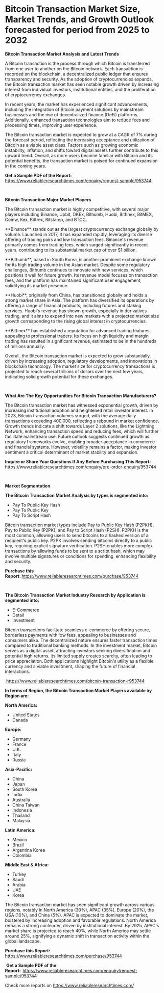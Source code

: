 <p><h1>Bitcoin Transaction Market Size, Market Trends, and Growth Outlook forecasted for period from 2025 to 2032</h1></p><p><strong>Bitcoin Transaction Market Analysis and Latest Trends</strong></p>
<p><p>A Bitcoin transaction is the process through which Bitcoin is transferred from one user to another on the Bitcoin network. Each transaction is recorded on the blockchain, a decentralized public ledger that ensures transparency and security. As the adoption of cryptocurrencies expands, the Bitcoin transaction market has seen notable growth driven by increasing interest from individual investors, institutional entities, and the proliferation of cryptocurrency exchanges.</p><p>In recent years, the market has experienced significant advancements, including the integration of Bitcoin payment solutions by mainstream businesses and the rise of decentralized finance (DeFi) platforms. Additionally, enhanced transaction technologies aim to reduce fees and processing times, improving user experience. </p><p>The Bitcoin transaction market is expected to grow at a CAGR of 7% during the forecast period, reflecting the increasing acceptance and utilization of Bitcoin as a viable asset class. Factors such as growing economic instability, inflation, and shifts toward digital assets further contribute to this upward trend. Overall, as more users become familiar with Bitcoin and its potential benefits, the transaction market is poised for continued expansion in the coming years.</p></p>
<p><strong>Get a Sample PDF of the Report:&nbsp;</strong> <a href="https://www.reliableresearchtimes.com/enquiry/request-sample/953744?utm_campaign=3034&utm_medium=2&utm_source=Github&utm_content=ia&utm_term=07032025&utm_id=bitcoin-transaction">https://www.reliableresearchtimes.com/enquiry/request-sample/953744</a></p>
<p>&nbsp;</p>
<p><strong>Bitcoin Transaction Major Market Players</strong></p>
<p><p>The Bitcoin transaction market is highly competitive, with several major players including Binance, Upbit, OKEx, Bithumb, Huobi, Bitfinex, BitMEX, Coinw, Kex, Bittrex, Bitstamp, and BTCC. </p><p>**Binance** stands out as the largest cryptocurrency exchange globally by volume. Launched in 2017, it has expanded rapidly, leveraging its diverse offering of trading pairs and low transaction fees. Binance's revenue primarily comes from trading fees, which surged significantly in recent years, contributing to its substantial market cap of over $1 billion. </p><p>**Bithumb**, based in South Korea, is another prominent exchange known for its high trading volume in the Asian market. Despite some regulatory challenges, Bithumb continues to innovate with new services, which positions it well for future growth. Its revenue model focuses on transaction fees, and the platform has maintained significant user engagement, solidifying its market presence.</p><p>**Huobi**, originally from China, has transitioned globally and holds a strong market share in Asia. The platform has diversified its operations by offering a range of financial products, including futures and staking services. Huobi's revenue has shown growth, especially in derivatives trading, and it aims to expand into new markets with a projected market size growth corresponding to the rising global interest in cryptocurrencies.</p><p>**Bitfinex** has established a reputation for advanced trading features, appealing to professional traders. Its focus on high liquidity and margin trading has resulted in significant revenue, estimated to be in the hundreds of millions annually. </p><p>Overall, the Bitcoin transaction market is expected to grow substantially, driven by increasing adoption, regulatory developments, and innovations in blockchain technology. The market size for cryptocurrency transactions is projected to reach several trillions of dollars over the next few years, indicating solid growth potential for these exchanges.</p></p>
<p>&nbsp;</p>
<p><strong>What Are The Key Opportunities For Bitcoin Transaction Manufacturers?</strong></p>
<p><p>The Bitcoin transaction market has witnessed exponential growth, driven by increasing institutional adoption and heightened retail investor interest. In 2023, Bitcoin transaction volumes surged, with the average daily transactions exceeding 400,000, reflecting a rebound in market confidence. Growth trends indicate a shift towards Layer 2 solutions, like the Lightning Network, enhancing transaction speed and reducing fees, which will further facilitate mainstream use. Future outlook suggests continued growth as regulatory frameworks evolve, enabling broader acceptance in commerce and financial systems. However, volatility remains a factor, making investor sentiment a critical determinant of market stability and expansion.</p></p>
<p><strong>Inquire or Share Your Questions If Any Before Purchasing This Report:</strong> <a href="https://www.reliableresearchtimes.com/enquiry/pre-order-enquiry/953744?utm_campaign=3034&utm_medium=2&utm_source=Github&utm_content=ia&utm_term=07032025&utm_id=bitcoin-transaction">https://www.reliableresearchtimes.com/enquiry/pre-order-enquiry/953744</a></p>
<p>&nbsp;</p>
<p><strong>Market Segmentation</strong></p>
<p><strong>The Bitcoin Transaction Market Analysis by types is segmented into:</strong></p>
<p><ul><li>Pay To Public Key Hash</li><li>Pay To Public Key</li><li>Pay To Script Hash</li></ul></p>
<p><p>Bitcoin transaction market types include Pay to Public Key Hash (P2PKH), Pay to Public Key (P2PK), and Pay to Script Hash (P2SH). P2PKH is the most common, allowing users to send bitcoins to a hashed version of a recipient's public key. P2PK involves sending bitcoins directly to a public key, requiring explicit signature verification. P2SH enables more complex transactions by allowing funds to be sent to a script hash, which may involve multiple signatures or conditions for spending, enhancing flexibility and security.</p></p>
<p><strong>Purchase this Report:&nbsp;</strong><a href="https://www.reliableresearchtimes.com/purchase/953744?utm_campaign=3034&utm_medium=2&utm_source=Github&utm_content=ia&utm_term=07032025&utm_id=bitcoin-transaction">https://www.reliableresearchtimes.com/purchase/953744</a></p>
<p>&nbsp;</p>
<p><strong>The Bitcoin Transaction Market Industry Research by Application is segmented into:</strong></p>
<p><ul><li>E-Commerce</li><li>Detail</li><li>Investment</li></ul></p>
<p><p>Bitcoin transactions facilitate seamless e-commerce by offering secure, borderless payments with low fees, appealing to businesses and consumers alike. The decentralized nature ensures faster transaction times compared to traditional banking methods. In the investment market, Bitcoin serves as a digital asset, attracting investors seeking diversification and potential high returns. Its limited supply creates scarcity, often leading to price appreciation. Both applications highlight Bitcoin's utility as a flexible currency and a viable investment, shaping the future of financial interactions.</p></p>
<p><a href="https://www.reliableresearchtimes.com/bitcoin-transaction-r953744?utm_campaign=3034&utm_medium=2&utm_source=Github&utm_content=ia&utm_term=07032025&utm_id=bitcoin-transaction">&nbsp;https://www.reliableresearchtimes.com/bitcoin-transaction-r953744</a></p>
<p><strong>In terms of Region, the Bitcoin Transaction Market Players available by Region are:</strong></p>
<p>
    <p> <strong> North America: </strong>
        <ul>
            <li>United States</li>
            <li>Canada</li>
        </ul>
        </p> 
    <p> <strong> Europe: </strong>
        <ul>
            <li>Germany</li>
            <li>France</li>
            <li>U.K.</li>
            <li>Italy</li>
            <li>Russia</li>
        </ul>
        </p> 
    <p> <strong> Asia-Pacific: </strong>
        <ul>
            <li>China</li>
            <li>Japan</li>
            <li>South Korea</li>
            <li>India</li>
            <li>Australia</li>
            <li>China Taiwan</li>
            <li>Indonesia</li>
            <li>Thailand</li>
            <li>Malaysia</li>
        </ul>
        </p> 
    <p> <strong> Latin America: </strong>
        <ul>
            <li>Mexico</li>
            <li>Brazil</li>
            <li>Argentina Korea</li>
            <li>Colombia</li>
        </ul>
        </p> 
    <p> <strong> Middle East & Africa: </strong>
        <ul>
            <li>Turkey</li>
            <li>Saudi</li>
            <li>Arabia</li>
            <li>UAE</li>
            <li>Korea</li>
        </ul>
    </p>
    </p>
<p><p>The Bitcoin transaction market has seen significant growth across various regions, notably in North America (30%), APAC (35%), Europe (20%), the USA (10%), and China (5%). APAC is expected to dominate the market, bolstered by increasing adoption and favorable regulations. North America remains a strong contender, driven by institutional interest. By 2025, APAC's market share is projected to reach 40%, while North America may settle around 25%, signifying a dynamic shift in transaction activity within the global landscape.</p></p>
<p><strong>Purchase this Report: </strong><a href="https://www.reliableresearchtimes.com/purchase/953744?utm_campaign=3034&utm_medium=2&utm_source=Github&utm_content=ia&utm_term=07032025&utm_id=bitcoin-transaction">https://www.reliableresearchtimes.com/purchase/953744</a></p>
<p>&nbsp;<strong>Get a Sample PDF of the Report:&nbsp;&nbsp;</strong><a href="https://www.reliableresearchtimes.com/enquiry/request-sample/953744?utm_campaign=3034&utm_medium=2&utm_source=Github&utm_content=ia&utm_term=07032025&utm_id=bitcoin-transaction">https://www.reliableresearchtimes.com/enquiry/request-sample/953744</a></p>
<p><strong></strong></p>
<p>Check more reports on <a href="https://www.reliableresearchtimes.com/?utm_campaign=3034&utm_medium=2&utm_source=Github&utm_content=ia&utm_term=07032025&utm_id=bitcoin-transaction">https://www.reliableresearchtimes.com/</a></p>